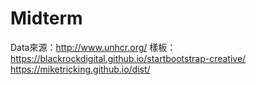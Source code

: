# Midterm
Data來源：http://www.unhcr.org/
樣板：https://blackrockdigital.github.io/startbootstrap-creative/ 
      https://miketricking.github.io/dist/
